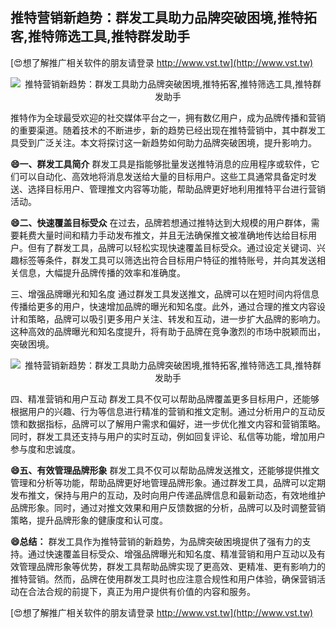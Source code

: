 ## **推特营销新趋势：群发工具助力品牌突破困境,推特拓客,推特筛选工具,推特群发助手**

[😍想了解推广相关软件的朋友请登录 http://www.vst.tw](http://www.vst.tw)

 <center><img src="https://vst.tw/MP4/tuiguang/png/0.png" alt="推特营销新趋势：群发工具助力品牌突破困境,推特拓客,推特筛选工具,推特群发助手"></center>

推特作为全球最受欢迎的社交媒体平台之一，拥有数亿用户，成为品牌传播和营销的重要渠道。随着技术的不断进步，新的趋势已经出现在推特营销中，其中群发工具受到广泛关注。本文将探讨这一新趋势如何助力品牌突破困境，提升影响力。

**😄一、群发工具简介**
群发工具是指能够批量发送推特消息的应用程序或软件，它们可以自动化、高效地将消息发送给大量的目标用户。这些工具通常具备定时发送、选择目标用户、管理推文内容等功能，帮助品牌更好地利用推特平台进行营销活动。

**😄二、快速覆盖目标受众**
在过去，品牌若想通过推特达到大规模的用户群体，需要耗费大量时间和精力手动发布推文，并且无法确保推文被准确地传达给目标用户。但有了群发工具，品牌可以轻松实现快速覆盖目标受众。通过设定关键词、兴趣标签等条件，群发工具可以筛选出符合目标用户特征的推特账号，并向其发送相关信息，大幅提升品牌传播的效率和准确度。

三、增强品牌曝光和知名度
通过群发工具发送推文，品牌可以在短时间内将信息传播给更多的用户，快速增加品牌的曝光和知名度。此外，通过合理的推文内容设计和策略，品牌可以吸引更多用户关注、转发和互动，进一步扩大品牌的影响力。这种高效的品牌曝光和知名度提升，将有助于品牌在竞争激烈的市场中脱颖而出，突破困境。

 <center><img src="https://vst.tw/MP4/tuiguang/png/0.png" alt="推特营销新趋势：群发工具助力品牌突破困境,推特拓客,推特筛选工具,推特群发助手"></center>

四、精准营销和用户互动
群发工具不仅可以帮助品牌覆盖更多目标用户，还能够根据用户的兴趣、行为等信息进行精准的营销和推文定制。通过分析用户的互动反馈和数据指标，品牌可以了解用户需求和偏好，进一步优化推文内容和营销策略。同时，群发工具还支持与用户的实时互动，例如回复评论、私信等功能，增加用户参与度和忠诚度。

**😄五、有效管理品牌形象**
群发工具不仅可以帮助品牌发送推文，还能够提供推文管理和分析等功能，帮助品牌更好地管理品牌形象。通过群发工具，品牌可以定期发布推文，保持与用户的互动，及时向用户传递品牌信息和最新动态，有效地维护品牌形象。同时，通过对推文效果和用户反馈数据的分析，品牌可以及时调整营销策略，提升品牌形象的健康度和认可度。

**😄总结：**
群发工具作为推特营销的新趋势，为品牌突破困境提供了强有力的支持。通过快速覆盖目标受众、增强品牌曝光和知名度、精准营销和用户互动以及有效管理品牌形象等优势，群发工具帮助品牌实现了更高效、更精准、更有影响力的推特营销。然而，品牌在使用群发工具时也应注意合规性和用户体验，确保营销活动在合法合规的前提下，真正为用户提供有价值的内容和服务。

[😍想了解推广相关软件的朋友请登录 http://www.vst.tw](http://www.vst.tw)



